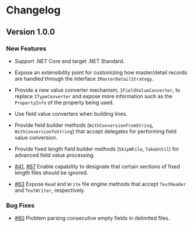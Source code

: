 # Changelog

## Version 1.0.0

### New Features
- Support .NET Core and target .NET Standard.

- Expose an extensibility point for customizing how master/detail records are handled through the interface 
  `IMasterDetailStrategy`.

- Provide a new value converter mechanism, `IFieldValueConverter`, to replace `ITypeConverter`
  and expose more information such as the `PropertyInfo` of the property being used.

- Use field value converters when building lines.

- Provide field builder methods (`WithConversionFromString`, `WithConversionToString`) that accept 
  delegates for performing field value conversion.

- Provide fixed length field builder methods (`SkipWhile`, `TakeUntil`) for advanced field value processing.

- [#41](https://github.com/forcewake/FlatFile/issues/41), [#67](https://github.com/forcewake/FlatFile/issues/67) Enable capability to designate that certain sections of fixed length files should be ignored.

- [#63](https://github.com/forcewake/FlatFile/issues/62) Expose `Read` and `Write` file engine methods that 
  accept `TextReader` and `TextWriter`, respectively.


### Bug Fixes
- [#80](https://github.com/forcewake/FlatFile/issues/80) Problem parsing consecutive empty fields in delimited files.
